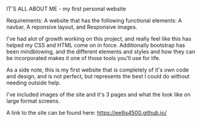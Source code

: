 IT'S ALL ABOUT ME - my first personal website

Requirements: A website that has the following functional elements: A navbar, A reponsive layout, and Responsive images.

I've had alot of growth working on this project, and really feel like this has helped my CSS and HTML come on in force. Additionally bootstrap has been mindblowing, and the different elements and styles and how they can be incorporated makes it one of those tools you'll use for life.

As a side note, this is my first website that is completely of it's own code and design, and is not perfect, but represents the best I could do without needing outside help. 

I've included images of the site and it's 3 pages and what the look like on large format screens.

A link to the site can be found here: https://eellis4500.github.io/